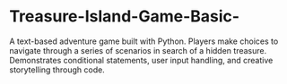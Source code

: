 # Treasure-Island-Game-Basic-
A text-based adventure game built with Python. Players make choices to navigate through a series of scenarios in search of a hidden treasure. Demonstrates conditional statements, user input handling, and creative storytelling through code.

